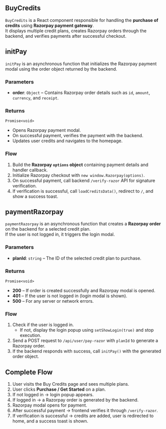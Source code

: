 ## BuyCredits

`BuyCredits` is a React component responsible for handling the **purchase of credits** using **Razorpay payment gateway**.  
It displays multiple credit plans, creates Razorpay orders through the backend, and verifies payments after successful checkout.



## initPay

`initPay` is an asynchronous function that initializes the Razorpay payment modal using the order object returned by the backend.

### Parameters

- **order**: `Object` – Contains Razorpay order details such as `id`, `amount`, `currency`, and `receipt`.

### Returns

`Promise<void>`  
- Opens Razorpay payment modal.  
- On successful payment, verifies the payment with the backend.  
- Updates user credits and navigates to the homepage.

### Flow

1. Build the **Razorpay `options` object** containing payment details and handler callback.  
2. Initialize Razorpay checkout with `new window.Razorpay(options)`.  
3. On successful payment, call backend `/verify-razor` API for signature verification.  
4. If verification is successful, call `loadCreditsData()`, redirect to `/`, and show a success toast.



## paymentRazorpay

`paymentRazorpay` is an asynchronous function that creates a **Razorpay order** on the backend for a selected credit plan.  
If the user is not logged in, it triggers the login modal.

### Parameters

- **planId**: `string` – The ID of the selected credit plan to purchase.

### Returns

`Promise<void>`  
- **200** – If order is created successfully and Razorpay modal is opened.  
- **401** – If the user is not logged in (login modal is shown).  
- **500** – For any server or network errors.

### Flow

1. Check if the user is logged in.  
   - If not, display the login popup using `setShowLogin(true)` and stop execution.  
2. Send a POST request to `/api/user/pay-razor` with `planId` to generate a Razorpay order.  
3. If the backend responds with success, call `initPay()` with the generated order object.



## Complete Flow

1. User visits the Buy Credits page and sees multiple plans.  
2. User clicks **Purchase / Get Started** on a plan.  
3. If not logged in → login popup appears.  
4. If logged in → a Razorpay order is generated by the backend.  
5. Razorpay modal opens for payment.  
6. After successful payment → frontend verifies it through `/verify-razor`.  
7. If verification is successful → credits are added, user is redirected to home, and a success toast is shown.

